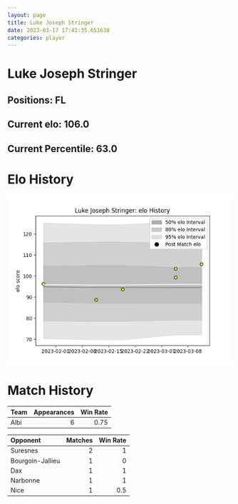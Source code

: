 ```yaml
---  
layout: page  
title: Luke Joseph Stringer  
date: 2023-03-17 17:41:35.651638  
categories: player  
---
```

# Luke Joseph Stringer

## Positions: FL

## Current elo: 106.0

## Current Percentile: 63.0

# Elo History


![elo history](history_LukeJosephStringer.png)
# Match History


| Team   |   Appearances |   Win Rate |
|:-------|--------------:|-----------:|
| Albi   |             6 |       0.75 |

| Opponent         |   Matches |   Win Rate |
|:-----------------|----------:|-----------:|
| Suresnes         |         2 |        1   |
| Bourgoin-Jallieu |         1 |        0   |
| Dax              |         1 |        1   |
| Narbonne         |         1 |        1   |
| Nice             |         1 |        0.5 |